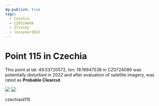```yaml
---
dg-publish: true
tags:
  - Czechia
  - CZ0724089
  - Zlínský
  - lossyear2022
---
```


# Point 115 in Czechia

This point at lat: 49.53720572, lon: 18.16947538 in CZ0724089 was potentially disturbed in 2022 and after evaluation of satellite imagery, was rated as **Probable Clearcut**.

<div class='juxtapose' data-showcredits='false'>
<img src='https://baserow-backend-production20240528124524339000000001.s3.amazonaws.com/user_files/wMsfDbGG9ulvoTWfbbGcC8agwdDGKzey_452d3049e65cdefb414c97da825d825f47dea5d50f1602e064575be31a93364c.png' data-label='October 2021' />
<img src='https://baserow-backend-production20240528124524339000000001.s3.amazonaws.com/user_files/1YmY41mqCRDimbZyAD25L0gzLGncoJQW_a0edaeccda2296a5586fa6d1d2af2a32cf21daab0ad9bbe8e08fa783508783a4.png' data-label='July 2022' />
</div>

czechiaid115